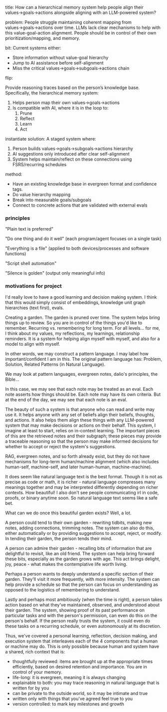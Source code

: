 
title: How can a hierarchical memory system help people align their values→goals→actions alongside aligning with an LLM-powered system?

problem: People struggle maintaining coherent mapping from values→goals→actions over time. LLMs lack clear mechanisms to help with this value-goal-action alignment. People should be in control of their own prioritization/mapping, and memory. 

bit: Current systems either:

- Store information without value-goal hierarchy
- Jump to AI assistance before self-alignment
- Miss the critical values→goals→subgoals→actions chain
    

flip: 

Provide reasoning traces based on the person’s knowledge base.
Specifically, the hierarchical memory system:

1. Helps person map their own values→goals→actions
2. Is compatible with AI, where it is in the loop to:
	1. Prune
	2. Reflect
	3. Learn
	1. Act
    

instantiate solution: A staged system where:

1. Person builds values→goals→subgoals→actions hierarchy
2. AI suggestions only introduced after clear self-alignment
3. System helps maintain/reflect on these connections using FSRS/recurring schedules
    

method:

- Have an existing knowledge base in evergreen format and confidence tags. 
- Do value hierarchy mapping
- Break into measurable goals/subgoals
- Connect to concrete actions that are validated with external evals    

### principles

"Plain text is preferred"

"Do one thing and do it well" (each program/agent focuses on a single task)

"Everything is a file" (applied to both devices/processes and software functions)

"Script shell automation"

"Silence is golden" (output only meaningful info)

  

### motivations for project

I'd really love to have a good learning and decision making system. I think that this would simply consist of embeddings, knowledge unit graph hierarchies (text first), evals.

Creating a garden. The garden is pruned over time. The system helps bring things up to review. So you are in control of the things you'd like to remember. Recurring vs. remembering for long term. For all levels... for me, I think about my values, my reflections, my learnings, relationship reminders. It is a system for helping align myself with myself, and also for a model to align with myself.

In other words, we may construct a pattern language. I may label how important/confident I am in this. The original pattern language has: Problem, Solution, Related Patterns (in Natural Language).

We may look at pattern languages, evergreen notes, dalio's principles, the Bible...

In this case, we may see that each note may be treated as an eval. Each note asserts how things should be. Each note may have its own criteria. But at the end of the day, we may see that each note is an eval.

The beauty of such a system is that anyone who can read and write may use it. It helps anyone with any set of beliefs align their beliefs, thoughts, and actions. It also helps them align these things with any LLM-powered system that may make decisions or actions on their behalf. This system, I imagine at least to start, relies on in-context learning. The important pieces of this are the retrieved notes and their subgraph; these pieces may provide a traceable reasoning so that the person may make informed decisions for whether to accept or reject the system's suggestions.

RAG, evergreen notes, and so forth already exist, but they do not have mechanisms for long-term human/machine alignment (which also includes human-self, machine-self, and later human-human, machine-machine).

It does seem like natural language text is the best format. Though it is not as precise as code or math, it is richer - natural language compresses many meanings together and may be interpreted differently depending on richer contexts. How beautiful! I also don't see people communicating irl in code, proofs, or binary anytime soon. So natural language text seems like a safe bet.

What can we do once this beautiful garden exists? Well, a lot. 

A person could tend to their own garden - rewriting tidbits, making new notes, adding connections, trimming notes. The system can also do this, either automatically or by providing suggestions to accept, reject, or modify. In tending their garden, the person tends their mind.

A person can admire their garden - recalling bits of information that are delightful to revisit, like an old friend. The system can help bring forward these bits, especially as the garden grows with age. This act brings delight, joy, peace - what makes the contemplative life worth living.

Perhaps a person wants to deeply understand a specific section of their garden. They'll visit it more frequently, with more intensity. The system can help provide a schedule so that the person can focus on understanding as opposed to the logistics of remembering to understand.

Lastly and perhaps most ambitiously (when the time is right), a person takes action based on what they've maintained, observed, and understood about their garden. The system, showing proof of its past performance on particular tasks and with the person's permission, can even do this on the person's behalf. If the person really trusts the system, it could even do these tasks on a recurring schedule, or even autonomously at its discretion.

Thus, we've covered a personal learning, reflection, decision making, and execution system that interleaves each of the 4 components that a human or machine may do. This is only possible because human and system have a shared, rich context that is:

- thoughtfully reviewed: items are brought up at the appropriate times efficiently, based on desired retention and importance. You are in control of your memory.
- life-long: it is evergreen, meaning it is always changing
- explainable to both: you may trace reasoning in natural language that is written for by you
- can be private to the outside world, so it may be intimate and true
- written only with things that you've agreed feel true to you
- version controlled: to mark key milestones and growth